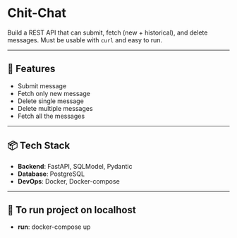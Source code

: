 # Chit-Chat

Build a REST API that can submit, fetch (new + historical), and delete messages. Must be usable with `curl` and easy to run.

---

## 🚀 Features

- Submit message
- Fetch only new message
- Delete single message
- Delete multiple messages
- Fetch all the messages

---

## 📦 Tech Stack

- **Backend**: FastAPI, SQLModel, Pydantic
- **Database**: PostgreSQL
- **DevOps**: Docker, Docker-compose

---

## 📂 To run project on localhost 
- **run**: docker-compose up

